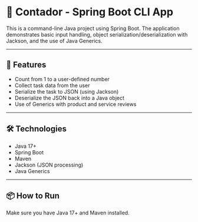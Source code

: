 # 🧮 Contador - Spring Boot CLI App

This is a command-line Java project using Spring Boot. The application demonstrates basic input handling, object serialization/deserialization with Jackson, and the use of Java Generics.

---

## 🚀 Features

- Count from 1 to a user-defined number
- Collect task data from the user
- Serialize the task to JSON (using Jackson)
- Deserialize the JSON back into a Java object
- Use of Generics with product and service reviews

---

## 🛠️ Technologies

- Java 17+
- Spring Boot
- Maven
- Jackson (JSON processing)
- Java Generics

---

## 📦 How to Run

Make sure you have Java 17+ and Maven installed.
